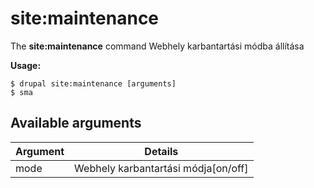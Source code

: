 # site:maintenance
The **site:maintenance** command Webhely karbantartási módba állítása

**Usage:**
```
$ drupal site:maintenance [arguments] 
$ sma  
```

## Available arguments
Argument | Details
---------|-------------
mode | Webhely karbantartási módja[on/off]
